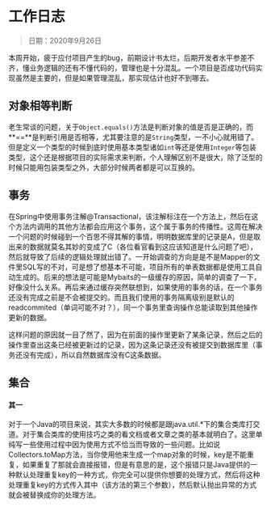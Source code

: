 # 工作日志

> 日期：2020年9月26日

本周开始，疲于应付项目产生的bug，前期设计书太烂，后期开发者水平参差不齐，懂业务逻辑的还有不懂代码的，管理也是十分混乱。一个项目是否成功代码实现虽然是主要的，但是如果管理混乱，那实现估计也好不到哪去。

## 对象相等判断

老生常谈的问题，关于`Object.equals()`方法是判断对象的值是否是正确的，而**==**是判断引用是否相等，尤其要注意的是`String`类型，一不小心就用错了。但是定义一个类型的时候到底时使用基本类型诸如`int`等还是使用`Integer`等包装类型，这个还是根据项目的实际需求来判断，个人理解区别不是很大，除了泛型的时候只能用包装类型之外，大部分时候两者都是可以互换的。

## 事务

在Spring中使用事务注解@Transactional，该注解标注在一个方法上，然后在这个方法内调用的其他方法都会应用这个事务，这个属于事务的传播性。这周在解决一个问题的时候碰到一个百思不得其解的事情，明明数据库里的记录是A，但是取出来的数据就莫名其妙的变成了C（各位看官看到这应该知道是什么问题了吧），然后就导致了后续的逻辑处理就出错了。一开始调查的方向是是不是Mapper的文件里SQL写的不对，可是想了想基本不可能，项目所有的单表数据都是使用工具自动生成的。后来的想法是可能是Mybaits的一级缓存的原因，简单的调查了一下，好像没什么关系。再后来通过缓存突然联想到，如果使用的事务的话，在一个事务还没有完成之前是不会被提交的。而且我们使用的事务隔离级别是默认的readcommited（单词可能不对？），同一个事务里查询操作总能读取到其他操作更新的数据。

这样问题的原因就一目了然了，因为在前面的操作里更新了某条记录，然后之后的操作里查出这条已经被更新过的记录，因为这条记录还没有被提交到数据库里（事务还没有完成），所以自然数据库没有C这条数据。

## 集合

#### 其一

对于一个Java的项目来说，其实大多数的时候都是跟java.util.*下的集合类库打交道。对于集合类库的使用技巧之类的看文档或者文章之类的基本就明白了。这里单纯写一些使用过程中因为使用方式不恰当而导致的一些问题。比如说Collectors.toMap方法，当你使用他来生成一个map对象的时候，key是不能重复，如果重复了那就会直接报错，但是有意思的是，这个报错只是Java提供的一种默认处理重复key的一种方式，你完全可以提供你想要的处理方式，然后将这种处理重复key的方式传入其中（该方法的第三个参数），然后默认抛出异常的方式就会被替换成你的处理方法。